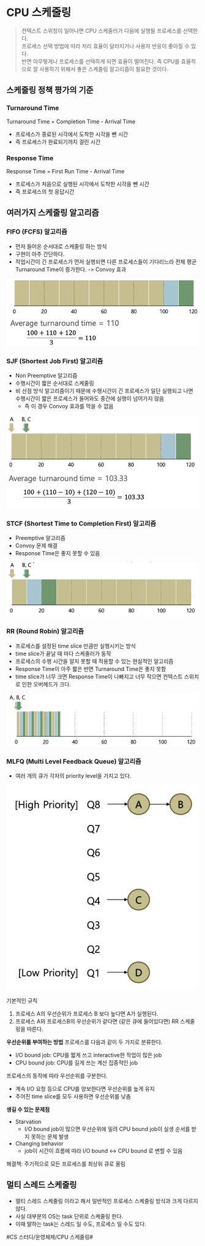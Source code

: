 # CPU 스케줄링
> 컨텍스트 스위칭이 일어나면 CPU 스케줄러가 다음에 실행될 프로세스를 선택한다.   
> 프로세스 선택 방법에 따라 처리 효율이 달라지거나 사용자 반응이 좋아질 수 있다.  
> 반면 아무렇게나 프로세스를 선택하게 되면 효율이 떨어진다. 즉 CPU를 효율적으로 잘 사용하기 위해서 좋은 스케줄링 알고리즘이 필요한 것이다.  


## 스케줄링 정책 평가의 기준
### Turnaround Time
Turnaround Time = Completion Time - Arrival Time

* 프로세스가 종료된 시각에서 도착한 시각을 뺀 시간
* 즉 프로세스가 완료되기까지 걸린 시간

### Response Time
Response Time = First Run Time - Arrival Time

* 프로세스가 처음으로 실행된 시각에서 도착한 시각을 뺀 시간
* 즉 프로세스의 첫 응답시간


## 여러가지 스케줄링 알고리즘
### FIFO (FCFS) 알고리즘
* 먼저 들어온 순서대로 스케줄링 하는 방식
* 구현이 아주 간단하다.
* 작업시간이 긴 프로세스가 먼저 실행되면 다른 프로세스들이 기다리느라 전체 평균 Turnaround Time이 증가한다. -> Convoy 효과

![](img/fifo.png)


### SJF (Shortest Job First) 알고리즘
* Non Preemptive 알고리즘
* 수행시간이 짧은 순서대로 스케줄링
* 비 선점 방식 알고리즘이기 때문에 수행시간이 긴 프로세스가 일단 실행되고 나면 수행시간이 짧은 프로세스가 들어와도 중간에 실행이 넘어가지 않음
	* 즉 이 경우 Convoy 효과를 막을 수 없음
	
![](img/sjf.png)


### STCF (Shortest Time to Completion First) 알고리즘
* Preemptive 알고리즘
* Convoy 문제 해결
* Response Time은 좋지 못할 수 있음

![](img/stcf.png)


### RR (Round Robin) 알고리즘
* 프로세스를 설정된 time slice 만큼만 실행시키는 방식
* time slice가 끝날 때 마다 스케줄러가 동작
* 프로세스의 수행 시간을 알지 못할 때 적용할 수 있는 현실적인 알고리즘
* Response Time이 아주 짧은 반면 Turnaround Time은 좋지 못함 
* time slice가 너무 크면 Response Time이 나빠지고 너무 작으면 컨텍스트 스위치로 인한 오버헤드가 크다.

![](img/rr.png)


### MLFQ (Multi Level Feedback Queue) 알고리즘
* 여러 개의 큐가 각자의 priority level을 가지고 있다.

![](img/mlfq.png)

기본적인 규칙
1. 프로세스 A의 우선순위가 프로세스 B 보다 높다면 A가 실행된다.
2. 프로세스 A와 프로세스B의 우선순위가 같다면 (같은 큐에 들어있다면) RR 스케줄링을 따른다.

**우선순위를 부여하는 방법**
프로세스를 다음과 같이 두 가지로 분류한다.
* I/O bound job: CPU를 짧게 쓰고 interactive한 작업이 많은 job
* CPU bound job: CPU를 길게 쓰는 계산 집중적인 job

프로세스의 동작에 따라 우선순위를 구분한다.
* 계속 I/O 요청 등으로 CPU를 양보한다면 우선순위를 높게 유지
* 주어진 time slice를 모두 사용하면 우선순위를 낮춤


**생길 수 있는 문제점**
* Starvation
	* I/O bound job이 많으면 우선순위에 밀려 CPU bound job이 실생 순서를 받지 못하는 문제 발생
* Changing behavior
	* job이 시간이 흐름에 따라 I/O bound <-> CPU bound 로 변할 수 있음
	
해결책: 주기적으로 모든 프로세스를 최상위 큐로 올림


## 멀티 스레드 스케줄링
* 멀티 스레드 스케줄링 이라고 해서 일반적인 프로세스 스케줄링 방식과 크게 다르지 않다.
* 사실 대부분의 OS는 task 단위로 스케줄링 한다.
* 이때 말하는 task는 스레드 일 수도, 프로세스 일 수도 있다.




#CS 스터디/운영체제/CPU 스케줄링#